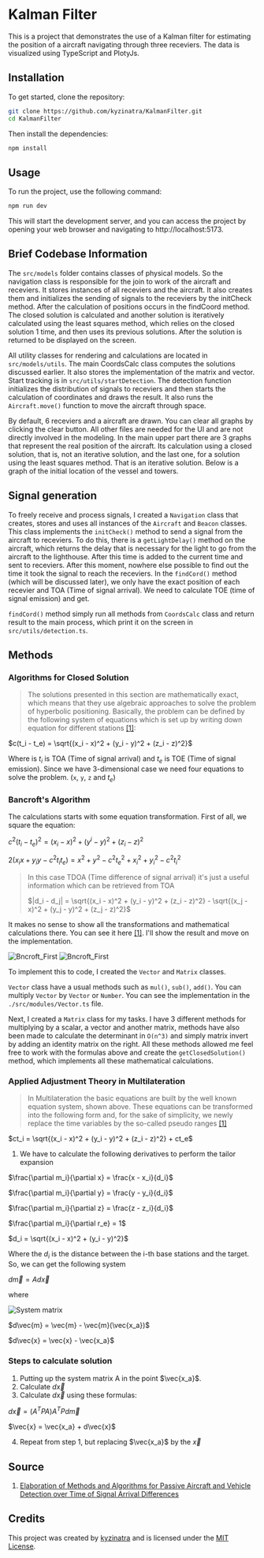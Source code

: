 # Kalman Filter

This is a project that demonstrates the use of a Kalman filter for estimating the position of a aircraft navigating through three receviers. The data is visualized using TypeScript and PlotyJs.

## Installation

To get started, clone the repository:

```bash
git clone https://github.com/kyzinatra/KalmanFilter.git
cd KalmanFilter
```

Then install the dependencies:

```bash
npm install
```

## Usage

To run the project, use the following command:

```bash
npm run dev
```

This will start the development server, and you can access the project by opening your web browser and navigating to http://localhost:5173.

## Brief Codebase Information

The `src/models` folder contains classes of physical models. So the navigation class is responsible for the join to work of the aircraft and receviers. It stores instances of all receviers and the aircraft. It also creates them and initializes the sending of signals to the receviers by the initCheck method. After the calculation of positions occurs in the findCoord method. The closed solution is calculated and another solution is iteratively calculated using the least squares method, which relies on the closed solution 1 time, and then uses its previous solutions. After the solution is returned to be displayed on the screen.

All utility classes for rendering and calculations are located in `src/models/utils`. The main CoordsCalc class computes the solutions discussed earlier. It also stores the implementation of the matrix and vector.
Start tracking is in `src/utils/startDetection`. The detection function initializes the distribution of signals to receviers and then starts the calculation of coordinates and draws the result. It also runs the `Aircraft.move()` function to move the aircraft through space.

By default, 6 receviers and a aircraft are drawn. You can clear all graphs by clicking the clear button. All other files are needed for the UI and are not directly involved in the modeling. In the main upper part there are 3 graphs that represent the real position of the aircraft. Its calculation using a closed solution, that is, not an iterative solution, and the last one, for a solution using the least squares method. That is an iterative solution. Below is a graph of the initial location of the vessel and towers.

## Signal generation

To freely receive and process signals, I created a `Navigation` class that creates, stores and uses all instances of the `Aircraft` and `Beacon` classes. This class implements the `initCheck()` method to send a signal from the aircraft to receviers. To do this, there is a `getLightDelay()` method on the aircraft, which returns the delay that is necessary for the light to go from the aircraft to the lighthouse. After this time is added to the current time and sent to receviers. After this moment, nowhere else possible to find out the time it took the signal to reach the receviers. In the `findCord()` method (which will be discussed later), we only have the exact position of each recevier and TOA (Time of signal arrival). We need to calculate TOE (time of signal emission) and get.

`findCord()` method simply run all methods from `CoordsCalc` class and return result to the main process, which print it on the screen in `src/utils/detection.ts`.

## Methods

### Algorithms for Closed Solution

> The solutions presented in this section are mathematically exact, which means that they use algebraic approaches to solve the problem of hyperbolic positioning. Basically, the problem can be defined by the following system of equations which is set up by writing down equation for different stations [[1]](#source):

$c(t_i - t_e) = \sqrt{(x_i - x)^2 + (y_i - y)^2 + (z_i - z)^2}$

Where is $t_i$ is TOA (Time of signal arrival) and $t_e$ is TOE (Time of signal emission).
Since we have 3-dimensional case we need four equations to solve the problem. (`x`, `y`, `z` and $t_e$)

### Bancroft's Algorithm

The calculations starts with some equation transformation. First of all, we square the equation:

$с^2 (t_i - t_e)^2 = (x_i - x)^2 + (y^i - y)^2 + (z_i - z)^2$

$2(x_i x + y_i y - c^2 t_i t_e) = x^2 + y^2 - c^2 t_e^2 + x_i^2 + y_i^2 - c^2 t_i^2$

> In this case TDOA (Time difference of signal arrival) it's just a useful information which can be retrieved from TOA
>
> $|d_i - d_j| = \sqrt{(x_i - x)^2 + (y_i - y)^2 + (z_i - z)^2} - \sqrt{(x_j - x)^2 + (y_j - y)^2 + (z_j - z)^2}$

It makes no sense to show all the transformations and mathematical calculations there. You can see it here [[1]](#source). I'll show the result and move on the implementation.

![Bncroft_First](./assets/Bancroft%20First.png)
![Bncroft_First](./assets/Bancroft%20Second.png)

To implement this to code, I created the `Vector` and `Matrix` classes.

`Vector` class have a usual methods such as `mul()`, `sub()`, `add()`. You can multiply `Vector` by `Vector` or `Number`. You can see the implementation in the `./src/modules/Vector.ts` file.

Next, I created a `Matrix` class for my tasks. I have 3 different methods for multiplying by a scalar, a vector and another matrix, methods have also been made to calculate the determinant in `O(n^3)` and simply matrix invert by adding an identity matrix on the right. All these methods allowed me feel free to work with the formulas above and create the `getClosedSolution()` method, which implements all these mathematical calculations.

### Applied Adjustment Theory in Multilateration

> In Multilateration the basic equations are built by the well known equation system, shown above. These equations can be transformed into the following form and, for the sake of simplicity, we newly replace the time variables by the so-called pseudo ranges [[1]](#source)

$ct_i = \sqrt{(x_i - x)^2 + (y_i - y)^2 + (z_i - z)^2} + ct_e$

1. We have to calculate the following derivatives to perform the tailor expansion

$\frac{\partial m_i}{\partial x} = \frac{x - x_i}{d_i}$

$\frac{\partial m_i}{\partial y} = \frac{y - y_i}{d_i}$

$\frac{\partial m_i}{\partial z} = \frac{z - z_i}{d_i}$

$\frac{\partial m_i}{\partial r_e} = 1$

$d_i = \sqrt{(x_i - x)^2 + (y_i - y)^2}$

Where the $d_i$ is the distance between the i-th base stations and the target.
So, we can get the following system

$d\vec{m} = Ad\vec{x}$

where

![System matrix](./assets/mtx.png)

$d\vec{m} = \vec{m} - \vec{m}(\vec{x_a})$

$d\vec{x} = \vec{x} - \vec{x_a}$

### Steps to calculate solution

1. Putting up the system matrix A in the point $\vec{x_a}$.
1. Calculate $d\vec{x}$
1. Calculate $d\vec{x}$ using these formulas:

$d\vec{x} = (A^TPA)A^TPd\vec{m}$

$\vec{x} = \vec{x_a} + d\vec{x}$

4. Repeat from step 1, but replacing $\vec{x_a}$ by the $\vec{x}$

## Source

1. [Elaboration of Methods and Algorithms for Passive Aircraft and Vehicle Detection over Time of Signal Arrival Differences](https://diglib.tugraz.at/download.php?id=576a75430e75f&location=browse)

## Credits

This project was created by [kyzinatra](https://github.com/kyzinatra) and is licensed under the [MIT License](https://en.wikipedia.org/wiki/MIT_License).
